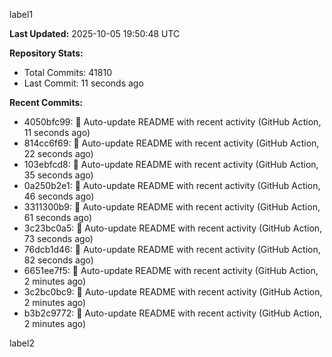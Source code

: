 
label1 
<!-- ACTIVITY_START -->
**Last Updated:** 2025-10-05 19:50:48 UTC

**Repository Stats:**
- Total Commits: 41810
- Last Commit: 11 seconds ago

**Recent Commits:**
- 4050bfc99: 🤖 Auto-update README with recent activity (GitHub Action, 11 seconds ago)
- 814cc6f69: 🤖 Auto-update README with recent activity (GitHub Action, 22 seconds ago)
- 103ebfcd8: 🤖 Auto-update README with recent activity (GitHub Action, 35 seconds ago)
- 0a250b2e1: 🤖 Auto-update README with recent activity (GitHub Action, 46 seconds ago)
- 3311300b9: 🤖 Auto-update README with recent activity (GitHub Action, 61 seconds ago)
- 3c23bc0a5: 🤖 Auto-update README with recent activity (GitHub Action, 73 seconds ago)
- 76dcb1d46: 🤖 Auto-update README with recent activity (GitHub Action, 82 seconds ago)
- 6651ee7f5: 🤖 Auto-update README with recent activity (GitHub Action, 2 minutes ago)
- 3c2bc0bc9: 🤖 Auto-update README with recent activity (GitHub Action, 2 minutes ago)
- b3b2c9772: 🤖 Auto-update README with recent activity (GitHub Action, 2 minutes ago)
<!-- ACTIVITY_END -->

label2

